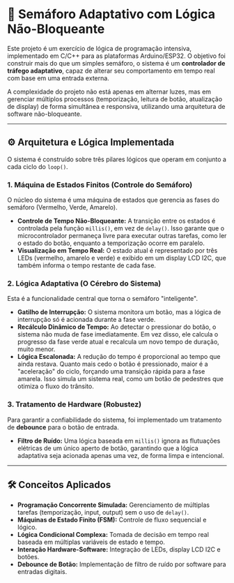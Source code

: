 # 🚦 Semáforo Adaptativo com Lógica Não-Bloqueante

Este projeto é um exercício de lógica de programação intensiva, implementado em C/C++ para as plataformas Arduino/ESP32. O objetivo foi construir mais do que um simples semáforo, o sistema é um **controlador de tráfego adaptativo**, capaz de alterar seu comportamento em tempo real com base em uma entrada externa.

A complexidade do projeto não está apenas em alternar luzes, mas em gerenciar múltiplos processos (temporização, leitura de botão, atualização de display) de forma simultânea e responsiva, utilizando uma arquitetura de software não-bloqueante.

---

## ⚙️ Arquitetura e Lógica Implementada

O sistema é construído sobre três pilares lógicos que operam em conjunto a cada ciclo do `loop()`.

### 1. Máquina de Estados Finitos (Controle do Semáforo)

O núcleo do sistema é uma máquina de estados que gerencia as fases do semáforo (Vermelho, Verde, Amarelo).

*   **Controle de Tempo Não-Bloqueante:** A transição entre os estados é controlada pela função `millis()`, em vez de `delay()`. Isso garante que o microcontrolador permaneça livre para executar outras tarefas, como ler o estado do botão, enquanto a temporização ocorre em paralelo.
*   **Visualização em Tempo Real:** O estado atual é representado por três LEDs (vermelho, amarelo e verde) e exibido em um display LCD I2C, que também informa o tempo restante de cada fase.

### 2. Lógica Adaptativa (O Cérebro do Sistema)

Esta é a funcionalidade central que torna o semáforo "inteligente".

*   **Gatilho de Interrupção:** O sistema monitora um botão, mas a lógica de interrupção só é acionada durante a fase verde.
*   **Recálculo Dinâmico de Tempo:** Ao detectar o pressionar do botão, o sistema não muda de fase imediatamente. Em vez disso, ele calcula o progresso da fase verde atual e recalcula um novo tempo de duração, muito menor.
*   **Lógica Escalonada:** A redução do tempo é proporcional ao tempo que ainda restava. Quanto mais cedo o botão é pressionado, maior é a "aceleração" do ciclo, forçando uma transição rápida para a fase amarela. Isso simula um sistema real, como um botão de pedestres que otimiza o fluxo do trânsito.

### 3. Tratamento de Hardware (Robustez)

Para garantir a confiabilidade do sistema, foi implementado um tratamento de **debounce** para o botão de entrada.

*   **Filtro de Ruído:** Uma lógica baseada em `millis()` ignora as flutuações elétricas de um único aperto de botão, garantindo que a lógica adaptativa seja acionada apenas uma vez, de forma limpa e intencional.

---

## 🛠️ Conceitos Aplicados

*   **Programação Concorrente Simulada:** Gerenciamento de múltiplas tarefas (temporização, input, output) sem o uso de `delay()`.
*   **Máquinas de Estado Finito (FSM):** Controle de fluxo sequencial e lógico.
*   **Lógica Condicional Complexa:** Tomada de decisão em tempo real baseada em múltiplas variáveis de estado e tempo.
*   **Interação Hardware-Software:** Integração de LEDs, display LCD I2C e botões.
*   **Debounce de Botão:** Implementação de filtro de ruído por software para entradas digitais.
